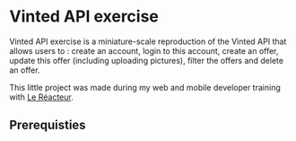 # Vinted API exercise

Vinted API exercise is a miniature-scale reproduction of the Vinted API that allows users to : create an account, login to this account, create an offer, update this offer (including uploading pictures), filter the offers and delete an offer.

This little project was made during my web and mobile developer training with [Le Réacteur](https://www.lereacteur.io/).

## Prerequisties





